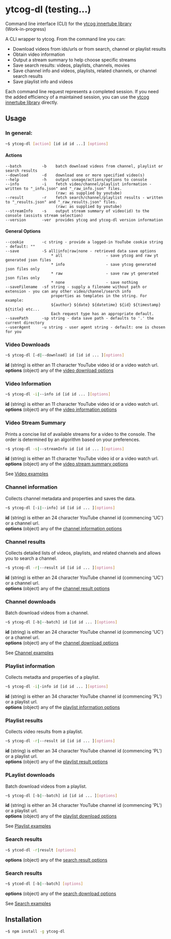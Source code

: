 # ytcog-dl (testing...)
Command line interface (CLI) for the [ytcog innertube library](https://github.com/gatecrasher777/ytcog)  
(Work-in-progress)

A CLI wrapper to ytcog. From the command line you can:

* Download videos from ids/urls or from search, channel or playlist results
* Obtain video information
* Output a stream summary to help choose specific streams
* Save search results: videos, playlists, channels, movies
* Save channel info and videos, playlists, related channels, or channel search results
* Save playlist info and videos 

Each command line request represents a completed session. 
If you need the added efficiency of a maintained session, you can use the [ytcog innertube library](https://github.com/gatecrasher777/ytcog) directly.

## Usage

### In general:
```bash
~$ ytcog-dl [action] [id id id ...] [options]
```

#### Actions

    --batch         -b    batch download videos from channel, playlist or search results
    --download      -d    download one or more specified video(s)
    --help          -h    output useage/actions/options to console
    --info          -i    fetch video/channel/playlist information - written to "_info.json" and "_raw_info.json" files.  
                          (raw: as supplied by youtube)
    --result        -r    fetch search/channel/playlist results - written to "_results.json" and "_raw_results.json" files.
                          (raw: as supplied by youtube)
    --streamInfo    -s    output stream summary of video(id) to the console (assists stream selection)
    --version       -ver  provides ytcog and ytcog-dl version information

#### General Options

    --cookie        -c string - provide a logged-in YouTube cookie string - default: ""   
    --save          -S all|info|raw|none - retrieved data save options 
                        * all                   - save ytcog and raw yt generated json files
                        * info                  - save ytcog generated json files only
                        * raw                   - save raw yt generated json files only
                        * none                  - save nothing  
    --saveFilename  -sf string - supply a filename without path or extension - you can any other video/channel/search info 
                        properties as templates in the string. For example:
                        ${author} ${date} ${datetime} ${id} ${timestamp} ${title} etc...
                        Each request type has an appropriate default.
    --savePath      -sp string - data save path - defaults to '.' the current directory 
    --userAgent     -u string - user agent string - default: one is chosen for you

### Video Downloads

```bash
~$ ytcog-dl [-d|--download] id [id id ... ][options]
```

__id__ (string) is either an 11 character YouTube video id or a video watch url.  
__options__ (object) any of the [video download options](https://github.com/gatecrasher777/ytcog-dl/wiki/Video#download-options)  

### Video Information

```bash
~$ ytcog-dl -i|--info id [id id ... ][options]
```

__id__ (string) is either an 11 character YouTube video id or a video watch url.  
__options__ (object) any of the [video information options](https://github.com/gatecrasher777/ytcog-dl/wiki/Video#information-options)
                        
### Video Stream Summary

Prints a concise list of available streams for a video to the console. The order is determined by an algorithm based on your preferences.

```bash
~$ ytcog-dl -s|--streamInfo id [id id ... ][options]
```

__id__ (string) is either an 11 character YouTube video id or a video watch url.  
__options__ (object) any of the [video stream summary options](https://github.com/gatecrasher777/ytcog-dl/wiki/Video#stream-summary-options)

See [Video examples](https://github.com/gatecrasher777/ytcog-dl/wiki/Video#examples)

### Channel information

Collects channel metadata and properties and saves the data.

```bash
~$ ytcog-dl [-i|--info] id [id id ... ][options]
```

__id__ (string) is either an 24 character YouTube channel id  (commencing 'UC') or a channel url.  
__options__ (object) any of the [channel information options](https://github.com/gatecrasher777/ytcog-dl/wiki/Channel#information-options)

### Channel results

Collects detailed lists of videos, playlists, and related channels and allows you to search a channel.  

```bash
~$ ytcog-dl -r|--result id [id id ... ][options]
```

__id__ (string) is either an 24 character YouTube channel id  (commencing 'UC') or a channel url.  
__options__ (object) any of the [channel result options](https://github.com/gatecrasher777/ytcog-dl/wiki/Channel#result-options)
     
### Channel downloads

Batch download videos from a channel. 

```bash
~$ ytcog-dl [-b|--batch] id [id id ... ][options]
```

__id__ (string) is either an 24 character YouTube channel id  (commencing 'UC') or a channel url.  
__options__ (object) any of the [channel download options](https://github.com/gatecrasher777/ytcog-dl/wiki/Channel#download-options)

See [Channel examples](https://github.com/gatecrasher777/ytcog-dl/wiki/Channel#examples)

### Playlist information

Collects metadta and properties of a playlist.

```bash
~$ ytcog-dl -i|-info id [id id ... ][options]
```

__id__ (string) is either an 34 character YouTube channel id  (commencing 'PL') or a playlist url.  
__options__ (object) any of the [playlist information options](https://github.com/gatecrasher777/ytcog-dl/wiki/Playlist#information-options)

### Playlist results

Collects video results from a playlist.

```bash
~$ ytcog-dl -r|--result id [id id ... ][options]
```

__id__ (string) is either an 34 character YouTube channel id  (commencing 'PL') or a playlist url.  
__options__ (object) any of the [playlist result options](https://github.com/gatecrasher777/ytcog-dl/wiki/Playlist#result-options)

### PLaylist downloads

Batch download videos from a playlist. 

```bash
~$ ytcog-dl [-b|--batch] id [id id ... ][options]
```

__id__ (string) is either an 34 character YouTube channel id  (commencing 'PL') or a playlist url.  
__options__ (object) any of the [playlist download options](https://github.com/gatecrasher777/ytcog-dl/wiki/Playlist#download-options)

See [Playlist examples](https://github.com/gatecrasher777/ytcog-dl/wiki/Search#examples)

### Search results

```bash
~$ ytcod-dl -r|result [options]
```
__options__ (object) any of the [search result options](https://github.com/gatecrasher777/ytcog-dl/wiki/Search#result-options)

### Search results

```bash
~$ ytcod-dl [-b|--batch] [options]
```
__options__ (object) any of the [search download options](https://github.com/gatecrasher777/ytcog-dl/wiki/Search#download-options)

See [Search examples](https://github.com/gatecrasher777/ytcog-dl/wiki/Search#examples)

## Installation

```bash
~$ npm install -g ytcog-dl
```
